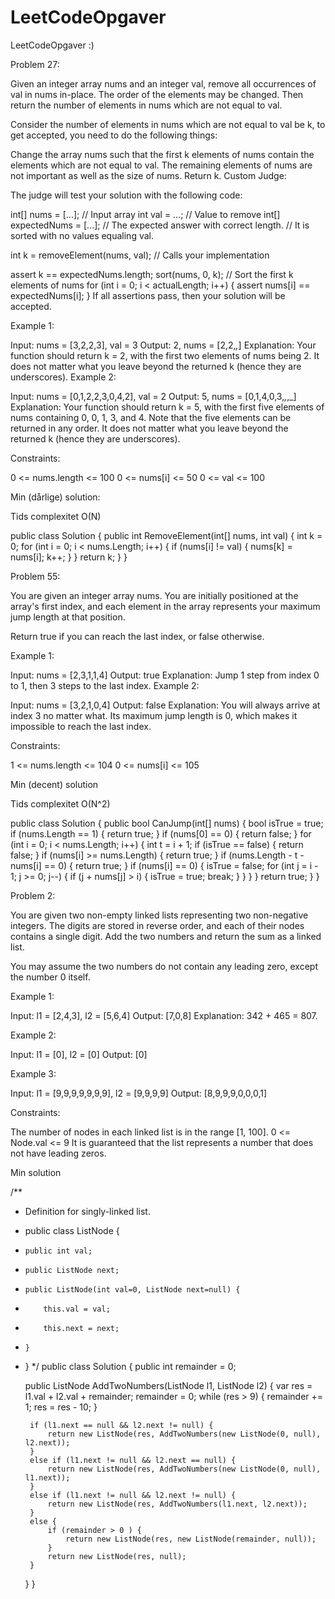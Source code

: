 # LeetCodeOpgaver
LeetCodeOpgaver :)


Problem 27:

Given an integer array nums and an integer val, remove all occurrences of val in nums in-place. The order of the elements may be changed. Then return the number of elements in nums which are not equal to val.

Consider the number of elements in nums which are not equal to val be k, to get accepted, you need to do the following things:

Change the array nums such that the first k elements of nums contain the elements which are not equal to val. The remaining elements of nums are not important as well as the size of nums.
Return k.
Custom Judge:

The judge will test your solution with the following code:

int[] nums = [...]; // Input array
int val = ...; // Value to remove
int[] expectedNums = [...]; // The expected answer with correct length.
                            // It is sorted with no values equaling val.

int k = removeElement(nums, val); // Calls your implementation

assert k == expectedNums.length;
sort(nums, 0, k); // Sort the first k elements of nums
for (int i = 0; i < actualLength; i++) {
    assert nums[i] == expectedNums[i];
}
If all assertions pass, then your solution will be accepted.

 

Example 1:

Input: nums = [3,2,2,3], val = 3
Output: 2, nums = [2,2,_,_]
Explanation: Your function should return k = 2, with the first two elements of nums being 2.
It does not matter what you leave beyond the returned k (hence they are underscores).
Example 2:

Input: nums = [0,1,2,2,3,0,4,2], val = 2
Output: 5, nums = [0,1,4,0,3,_,_,_]
Explanation: Your function should return k = 5, with the first five elements of nums containing 0, 0, 1, 3, and 4.
Note that the five elements can be returned in any order.
It does not matter what you leave beyond the returned k (hence they are underscores).
 

Constraints:

0 <= nums.length <= 100
0 <= nums[i] <= 50
0 <= val <= 100

Min (dårlige) solution:

Tids complexitet O(N)

public class Solution {
    public int RemoveElement(int[] nums, int val) {
        int k = 0;
        for (int i = 0; i < nums.Length; i++) {
            if (nums[i] != val) {
                nums[k] = nums[i];
                k++;
            }
        }
        return k;
    }
}

Problem 55:

You are given an integer array nums. You are initially positioned at the array's first index, and each element in the array represents your maximum jump length at that position.

Return true if you can reach the last index, or false otherwise.



Example 1:

Input: nums = [2,3,1,1,4]
Output: true
Explanation: Jump 1 step from index 0 to 1, then 3 steps to the last index.
Example 2:

Input: nums = [3,2,1,0,4]
Output: false
Explanation: You will always arrive at index 3 no matter what. Its maximum jump length is 0, which makes it impossible to reach the last index.
 

Constraints:

1 <= nums.length <= 104
0 <= nums[i] <= 105

Min (decent) solution

Tids complexitet O(N^2)

public class Solution {
    public bool CanJump(int[] nums) {
        bool isTrue = true;
        if (nums.Length == 1) {
            return true;
        }
        if (nums[0] == 0) {
            return false;
        }
        for (int i = 0; i < nums.Length; i++)
        {
            int t = i + 1;
            if (isTrue == false) {
                return false;
            }
            if (nums[i] >= nums.Length) {
                return true;
            }
            if (nums.Length - t - nums[i] == 0) {
                return true;
            }
            if (nums[i] == 0) {
                isTrue = false;
                for (int j = i - 1; j >= 0; j--) {
                    if (j + nums[j] > i) {
                        isTrue = true;
                        break;
                    }
                }
            }
        }
        return true;
    }
}


Problem 2:

You are given two non-empty linked lists representing two non-negative integers. The digits are stored in reverse order, and each of their nodes contains a single digit. Add the two numbers and return the sum as a linked list.

You may assume the two numbers do not contain any leading zero, except the number 0 itself.

 

Example 1:

Input: l1 = [2,4,3], l2 = [5,6,4]
Output: [7,0,8]
Explanation: 342 + 465 = 807.

Example 2:

Input: l1 = [0], l2 = [0]
Output: [0]

Example 3:

Input: l1 = [9,9,9,9,9,9,9], l2 = [9,9,9,9]
Output: [8,9,9,9,0,0,0,1]
 

Constraints:

The number of nodes in each linked list is in the range [1, 100].
0 <= Node.val <= 9
It is guaranteed that the list represents a number that does not have leading zeros.

Min solution

/**
 * Definition for singly-linked list.
 * public class ListNode {
 *     public int val;
 *     public ListNode next;
 *     public ListNode(int val=0, ListNode next=null) {
 *         this.val = val;
 *         this.next = next;
 *     }
 * }
 */
public class Solution {
    public int remainder = 0;

    public ListNode AddTwoNumbers(ListNode l1, ListNode l2) {
        var res = l1.val + l2.val + remainder;
        remainder = 0;
        while (res > 9) {
            remainder +=  1;
            res = res - 10;
        }

        if (l1.next == null && l2.next != null) {
            return new ListNode(res, AddTwoNumbers(new ListNode(0, null), l2.next));
        }
        else if (l1.next != null && l2.next == null) {
            return new ListNode(res, AddTwoNumbers(new ListNode(0, null), l1.next));
        }
        else if (l1.next != null && l2.next != null) {
            return new ListNode(res, AddTwoNumbers(l1.next, l2.next));
        }
        else {
            if (remainder > 0 ) {
                return new ListNode(res, new ListNode(remainder, null));
            }
            return new ListNode(res, null);
        }
    }
}
